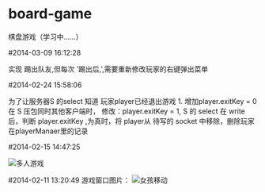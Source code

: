board-game
==========

棋盘游戏（学习中......）

#2014-03-09 16:12:28

实现 踢出队友,但每次 '踢出后,',需要重新修改玩家的右键弹出菜单

#2014-02-24 15:58:06

为了让服务器S 的select 知道 玩家player已经退出游戏
    1. 增加player.exitKey = 0 
在 S 压包同时其他客户端时， 修改：player.exitKey = 1,
S 的 select 在 write 后，判断 player.exitKey ,为真时，将 player从 待写的 socket 中移除，删除玩家在playerManaer里的记录

#2014-02-15 14:47:25

![多人游戏](https://raw2.github.com/lotaku/board-game/master/img/demo_1.1.png)

#2014-02-11 13:20:49
游戏窗口图片：
![女孩移动](https://raw2.github.com/lotaku/board-game/master/img/demo_1.0.png)





